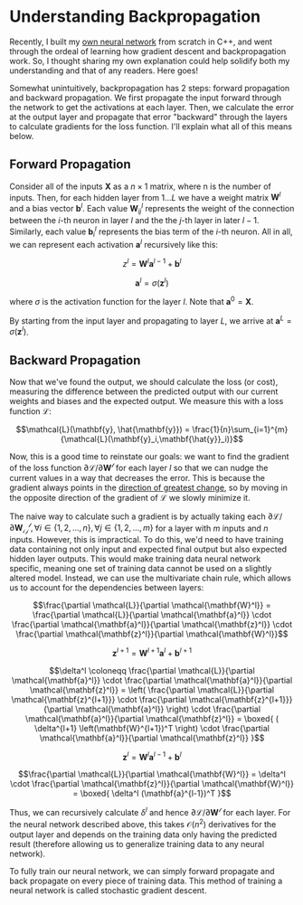 # Understanding Backpropagation

Recently, I built my [own neural network](https://github.com/naowalrahman/neural-network) from scratch in C++, and went through the ordeal of learning how gradient descent and backpropagation work. So, I thought sharing my own explanation could help solidify both my understanding and that of any readers. Here goes!

Somewhat unintuitively, backpropagation has 2 steps: forward propagation and backward propagation. We first propagate the input forward through the network to get the activations at each layer. Then, we calculate the error at the output layer and propagate that error "backward" through the layers to calculate gradients for the loss function. I'll explain what all of this means below.

## Forward Propagation

Consider all of the inputs $\mathbf{X}$ as a $n \times 1$ matrix, where n is the number of inputs. Then, for each hidden layer from $1 \dots L$ we have a weight matrix $\mathbf{W}^l$ and a bias vector $\mathbf{b}^l$. Each value $\mathbf{W}^l_{ij}$ represents the weight of the connection between the $i$-th neuron in layer $l$ and the the $j$-th layer in later $l - 1$. Similarly, each value $\mathbf{b}^l_i$ represents the bias term of the $i$-th neuron. All in all, we can represent each activation $\mathbf{a}^l$ recursively like this:

$$ z^l = \mathbf{W}^l \mathbf{a}^{l-1} + \mathbf{b}^l $$

$$ \mathbf{a}^l = \sigma(\mathbf{z}^l) $$

where $\sigma$ is the activation function for the layer $l$. Note that $\mathbf{a}^0 = \mathbf{X}$.

By starting from the input layer and propagating to layer $L$, we arrive at $\mathbf{a}^L = \sigma(\mathbf{z}^l)$.

## Backward Propagation

Now that we've found the output, we should calculate the loss (or cost), measuring the difference between the predicted output with our current weights and biases and the expected output. We measure this with a loss function $\mathcal{L}$:

$$\mathcal{L}(\mathbf{y}, \hat{\mathbf{y}}) = \frac{1}{n}\sum_{i=1}^{m}{\mathcal{L}(\mathbf{y}_i,\mathbf{\hat{y}}_i)}$$

Now, this is a good time to reinstate our goals: we want to find the gradient of the loss function $\partial \mathcal{L} / \partial \mathcal{\mathbf{W}^l}$ for each layer $l$ so that we can nudge the current values in a way that decreases the error. This is because the gradient always points in the [direction of greatest change](https://activecalculus.org/multi/S-10-6-Directional-Derivative.html), so by moving in the opposite direction of the gradient of $\mathcal{L}$ we slowly minimize it.

The naive way to calculate such a gradient is by actually taking each $\partial \mathcal{L} / \partial \mathcal{\mathbf{W}_{ij}^l}, \forall i \in \{1, 2, \dots, n\}, \forall j \in \{1, 2, \dots, m\}$ for a layer with $m$ inputs and $n$ inputs. However, this is impractical. To do this, we'd need to have training data containing not only input and expected final output but also expected hidden layer outputs. This would make training data neural network specific, meaning one set of training data cannot be used on a slightly altered model. Instead, we can use the multivariate chain rule, which allows us to account for the dependencies between layers:

$$\frac{\partial \mathcal{L}}{\partial \mathcal{\mathbf{W}^l}} = \frac{\partial \mathcal{L}}{\partial \mathcal{\mathbf{a}^l}} \cdot \frac{\partial \mathcal{\mathbf{a}^l}}{\partial \mathcal{\mathbf{z}^l}} \cdot \frac{\partial \mathcal{\mathbf{z}^l}}{\partial \mathcal{\mathbf{W}^l}}$$

$$\mathbf{z}^{l+1} = \mathbf{W}^{l+1} \mathbf{a}^l + \mathbf{b}^{l+1}$$

$$\delta^l \coloneqq \frac{\partial \mathcal{L}}{\partial \mathcal{\mathbf{a}^l}} \cdot \frac{\partial \mathcal{\mathbf{a}^l}}{\partial \mathcal{\mathbf{z}^l}} = \left( \frac{\partial \mathcal{L}}{\partial \mathcal{\mathbf{z}^{l+1}}} \cdot \frac{\partial \mathcal{\mathbf{z}^{l+1}}}{\partial \mathcal{\mathbf{a}^l}} \right) \cdot \frac{\partial \mathcal{\mathbf{a}^l}}{\partial \mathcal{\mathbf{z}^l}} = \boxed{ ( \delta^{l+1} \left(\mathbf{W}^{l+1})^T \right) \cdot \frac{\partial \mathcal{\mathbf{a}^l}}{\partial \mathcal{\mathbf{z}^l}} }$$

$$\mathbf{z}^l = \mathbf{W}^l \mathbf{a}^{l-1} + \mathbf{b}^l$$

$$\frac{\partial \mathcal{L}}{\partial \mathcal{\mathbf{W}^l}} = \delta^l \cdot \frac{\partial \mathcal{\mathbf{z}^l}}{\partial \mathcal{\mathbf{W}^l}} = \boxed{ \delta^l (\mathbf{a}^{l-1})^T }$$

Thus, we can recursively calculate $\delta^l$ and hence $\partial \mathcal{L} / \partial \mathcal{\mathbf{W}^l}$ for each layer. For the neural network described above, this takes $\mathcal{O}(n^2)$ derivatives for the output layer and depends on the training data only having the predicted result (therefore allowing us to generalize training data to any neural network).

To fully train our neural network, we can simply forward propagate and back propagate on every piece of training data. This method of training a neural network is called stochastic gradient descent.
